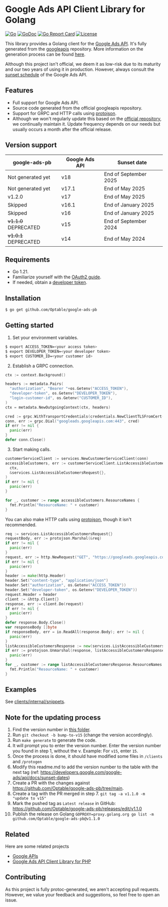 
# Google Ads API Client Library for Golang

[![Go](https://github.com/Optable/google-ads-pb/actions/workflows/go.yml/badge.svg?branch=main)](https://github.com/Optable/google-ads-pb/actions/workflows/go.yml)
[![GoDoc](https://godoc.org/github.com/Optable/google-ads-pb?status.svg)](https://pkg.go.dev/github.com/Optable/google-ads-pb)
[![Go Report Card](https://goreportcard.com/badge/github.com/Optable/google-ads-pb)](https://goreportcard.com/report/github.com/Optable/google-ads-pb)
[![License](https://img.shields.io/badge/License-Apache%202.0-blue.svg)](https://opensource.org/licenses/Apache-2.0)

This library provides a Golang client for the [Google Ads API](https://developers.google.com/google-ads/api/docs/start). It's fully generated from the [googleapis](https://github.com/googleapis/googleapis/tree/master/google/ads/googleads) repository. More information on the generation process can be found [here](https://github.com/Optable/google-ads-pb/blob/main/Makefile).

Although this project isn't official, we deem it as low-risk due to its maturity and our two years of using it in production. However, always consult the [sunset schedule](https://developers.google.com/google-ads/api/docs/sunset-dates) of the Google Ads API.

## Features

- Full support for Google Ads API.
- Source code generated from the official googleapis repository.
- Support for GRPC and HTTP calls using [protojson](https://google.golang.org/protobuf/encoding/protojson).
- Although we won't regularly update this based on the [official repository](https://github.com/googleapis/googleapis), we continually maintain it. Update frequency depends on our needs but usually occurs a month after the official release.

## Version support

| google-ads-pb         | Google Ads API | Sunset date           |
| -----------------     | -------------- | --------------------- |
| Not generated yet     | v18            | End of September 2025 |
| Not generated yet     | v17.1          | End of May 2025       |
| v1.2.0                | v17            | End of May 2025       |
| Skipped               | v16.1          | End of January 2025   |
| Skipped               | v16            | End of January 2025   |
| ~~v1.1.0~~ DEPRECATED | v15            | End of September 2024 |
| ~~v1.0.1~~ DEPRECATED | v14            | End of May 2024       |

## Requirements

- Go 1.21.
- Familiarize yourself with the [OAuth2 guide](https://developers.google.com/google-ads/api/docs/oauth/overview).
- If needed, obtain a [developer token](https://developers.google.com/google-ads/api/docs/first-call/dev-token).

## Installation

```bash
$ go get github.com/Optable/google-ads-pb
```

## Getting started

1. Set your environment variables.

```bash
$ export ACCESS_TOKEN=<your access token>
$ export DEVELOPER_TOKEN=<your developer token>
$ export CUSTOMER_ID=<your customer id>
```

2. Establish a GRPC connection.

```go
ctx := context.Background()

headers := metadata.Pairs(
  "authorization", "Bearer "+os.Getenv("ACCESS_TOKEN"),
  "developer-token", os.Getenv("DEVELOPER_TOKEN"),
  "login-customer-id", os.Getenv("CUSTOMER_ID"),
)
ctx = metadata.NewOutgoingContext(ctx, headers)

cred := grpc.WithTransportCredentials(credentials.NewClientTLSFromCert(nil, ""))
conn, err := grpc.Dial("googleads.googleapis.com:443", cred)
if err != nil {
  panic(err)
}
defer conn.Close()
```

3. Start making calls.

```go
customerServiceClient := services.NewCustomerServiceClient(conn)
accessibleCustomers, err := customerServiceClient.ListAccessibleCustomers(
  ctx,
  &services.ListAccessibleCustomersRequest{},
)
if err != nil {
  panic(err)
}

for _, customer := range accessibleCustomers.ResourceNames {
  fmt.Println("ResourceName: " + customer)
}
```

You can also make HTTP calls using [protojson](https://google.golang.org/protobuf/encoding/protojson), though it isn't recommended.

```go
req := services.ListAccessibleCustomersRequest{}
requestBody, err := protojson.Marshal(&req)
if err != nil {
  panic(err)
}
request, err := http.NewRequest("GET", "https://googleads.googleapis.com/v14/customers:listAccessibleCustomers", bytes.NewBuffer(requestBody))
if err != nil {
  panic(err)
}
header := make(http.Header)
header.Set("content-type", "application/json")
header.Set("authorization", os.Getenv("ACCESS_TOKEN"))
header.Set("developer-token", os.Getenv("DEVELOPER_TOKEN"))
request.Header = header
client := &http.Client{}
response, err := client.Do(request)
if err != nil {
  panic(err)
}
defer response.Body.Close()
var responseBody []byte
if responseBody, err = io.ReadAll(response.Body); err != nil {
  panic(err)
}
listAccessibleCustomersResponse := new(services.ListAccessibleCustomersResponse)
if err := protojson.Unmarshal(response, listAccessibleCustomersResponse); err != nil {
  panic(err)
}
for _, customer := range listAccessibleCustomersResponse.ResourceNames {
  fmt.Println("ResourceName: " + customer)
}
```

## Examples

See [clients/internal/snippets](https://github.com/Optable/google-ads-pb/tree/main/clients/internal/snippets).

## Note for the updating process

1. Find the version number in [this folder](https://github.com/googleapis/googleapis/tree/master/google/ads/googleads).
2. Run `git checkout -b bump-to-v15` (change the version accordingly).
3. Run `make generate` to generate the code.
4. It will prompt you to enter the version number. Enter the version number you found in step 1, without the v. Example: For `v15`, enter `15`.
5. Once the process is done, it should have modified some files in `/clients` and `/protogen`
6. Modify this readme.md to add the version number to the table with the next tag (ref: https://developers.google.com/google-ads/api/docs/sunset-dates)
7. Create a PR with the changes against https://github.com/Optable/google-ads-pb/tree/main.
8. Create a tag with the PR merged in step 7. `git tag -a v1.1.0 -m "update to v15"`
9. Mark the pushed tag as `Latest release` in GitHub: https://github.com/Optable/google-ads-pb/releases/edit/v1.1.0
10. Publish the release on Golang `GOPROXY=proxy.golang.org go list -m github.com/Optable/google-ads-pb@v1.1.0`

## Related

Here are some related projects

- [Google APIs](https://github.com/googleapis/googleapis)
- [Google Ads API Client Library for PHP](https://github.com/googleads/google-ads-php)

## Contributing

As this project is fully protoc-generated, we aren't accepting pull requests. However, we value your feedback and suggestions, so feel free to open an issue.
